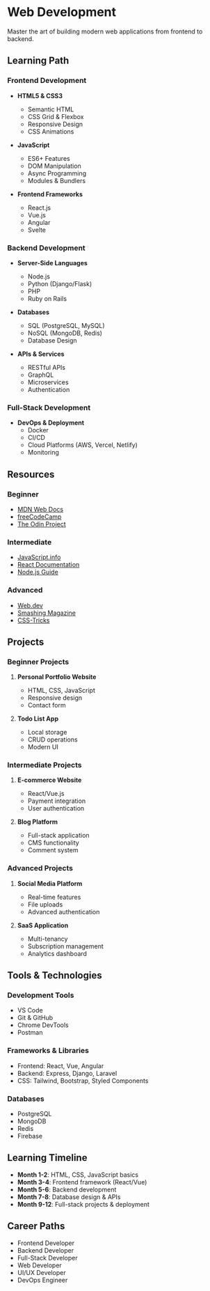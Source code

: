 # Web Development

Master the art of building modern web applications from frontend to backend.

## Learning Path

### Frontend Development
- **HTML5 & CSS3**
  - Semantic HTML
  - CSS Grid & Flexbox
  - Responsive Design
  - CSS Animations

- **JavaScript**
  - ES6+ Features
  - DOM Manipulation
  - Async Programming
  - Modules & Bundlers

- **Frontend Frameworks**
  - React.js
  - Vue.js
  - Angular
  - Svelte

### Backend Development
- **Server-Side Languages**
  - Node.js
  - Python (Django/Flask)
  - PHP
  - Ruby on Rails

- **Databases**
  - SQL (PostgreSQL, MySQL)
  - NoSQL (MongoDB, Redis)
  - Database Design

- **APIs & Services**
  - RESTful APIs
  - GraphQL
  - Microservices
  - Authentication

### Full-Stack Development
- **DevOps & Deployment**
  - Docker
  - CI/CD
  - Cloud Platforms (AWS, Vercel, Netlify)
  - Monitoring

## Resources

### Beginner
- [MDN Web Docs](https://developer.mozilla.org/)
- [freeCodeCamp](https://www.freecodecamp.org/)
- [The Odin Project](https://www.theodinproject.com/)

### Intermediate
- [JavaScript.info](https://javascript.info/)
- [React Documentation](https://react.dev/)
- [Node.js Guide](https://nodejs.org/en/learn/)

### Advanced
- [Web.dev](https://web.dev/)
- [Smashing Magazine](https://www.smashingmagazine.com/)
- [CSS-Tricks](https://css-tricks.com/)

## Projects

### Beginner Projects
1. **Personal Portfolio Website**
   - HTML, CSS, JavaScript
   - Responsive design
   - Contact form

2. **Todo List App**
   - Local storage
   - CRUD operations
   - Modern UI

### Intermediate Projects
1. **E-commerce Website**
   - React/Vue.js
   - Payment integration
   - User authentication

2. **Blog Platform**
   - Full-stack application
   - CMS functionality
   - Comment system

### Advanced Projects
1. **Social Media Platform**
   - Real-time features
   - File uploads
   - Advanced authentication

2. **SaaS Application**
   - Multi-tenancy
   - Subscription management
   - Analytics dashboard

## Tools & Technologies

### Development Tools
- VS Code
- Git & GitHub
- Chrome DevTools
- Postman

### Frameworks & Libraries
- Frontend: React, Vue, Angular
- Backend: Express, Django, Laravel
- CSS: Tailwind, Bootstrap, Styled Components

### Databases
- PostgreSQL
- MongoDB
- Redis
- Firebase

## Learning Timeline

- **Month 1-2**: HTML, CSS, JavaScript basics
- **Month 3-4**: Frontend framework (React/Vue)
- **Month 5-6**: Backend development
- **Month 7-8**: Database design & APIs
- **Month 9-12**: Full-stack projects & deployment

## Career Paths

- Frontend Developer
- Backend Developer
- Full-Stack Developer
- Web Developer
- UI/UX Developer
- DevOps Engineer
